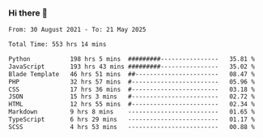 ### Hi there 👋

<!--
**dominoto/dominoto** is a ✨ _special_ ✨ repository because its `README.md` (this file) appears on your GitHub profile.

Here are some ideas to get you started:

- 🔭 I’m currently working on ...
- 🌱 I’m currently learning ...
- 👯 I’m looking to collaborate on ...
- 🤔 I’m looking for help with ...
- 💬 Ask me about ...
- 📫 How to reach me: ...
- 😄 Pronouns: ...
- ⚡ Fun fact: ...
-->
<!--START_SECTION:waka-->

```txt
From: 30 August 2021 - To: 21 May 2025

Total Time: 553 hrs 14 mins

Python           198 hrs 5 mins  #########----------------   35.81 %
JavaScript       193 hrs 43 mins #########----------------   35.02 %
Blade Template   46 hrs 51 mins  ##-----------------------   08.47 %
PHP              32 hrs 57 mins  #------------------------   05.96 %
CSS              17 hrs 36 mins  #------------------------   03.18 %
JSON             15 hrs 3 mins   #------------------------   02.72 %
HTML             12 hrs 55 mins  #------------------------   02.34 %
Markdown         9 hrs 8 mins    -------------------------   01.65 %
TypeScript       6 hrs 29 mins   -------------------------   01.17 %
SCSS             4 hrs 53 mins   -------------------------   00.88 %
```

<!--END_SECTION:waka-->
